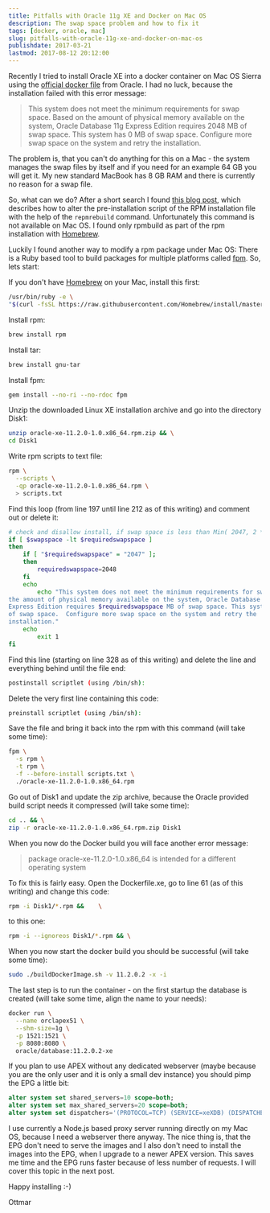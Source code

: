 ```yaml
---
title: Pitfalls with Oracle 11g XE and Docker on Mac OS
description: The swap space problem and how to fix it
tags: [docker, oracle, mac]
slug: pitfalls-with-oracle-11g-xe-and-docker-on-mac-os
publishdate: 2017-03-21
lastmod: 2017-08-12 20:12:00
---
```


Recently I tried to install Oracle XE into a docker container on Mac OS Sierra using the [official docker file][1] from Oracle. I had no luck, because the installation failed with this error message:

> This system does not meet the minimum requirements for swap space. Based on the amount of physical memory available on the system, Oracle Database 11g Express Edition requires 2048 MB of swap space. This system has 0 MB of swap space. Configure more swap space on the system and retry the installation.

The problem is, that you can't do anything for this on a Mac - the system manages the swap files by itself and if you need for an example 64 GB you will get it. My new standard MacBook has 8 GB RAM and there is currently no reason for a swap file.

So, what can we do? After a short search I found [this blog post][2], which describes how to alter the pre-installation script of the RPM installation file with the help of the `repmrebuild` command. Unfortunately this command is not available on Mac OS. I found only rpmbuild as part of the rpm installation with [Homebrew][3].

Luckily I found another way to modify a rpm package under Mac OS: There is a Ruby based tool to build packages for multiple platforms called [fpm][4]. So, lets start:

If you don't have [Homebrew][3] on your Mac, install this first:

```bash
/usr/bin/ruby -e \
"$(curl -fsSL https://raw.githubusercontent.com/Homebrew/install/master/install)"
```

Install rpm:

```bash
brew install rpm
```

Install tar:

```bash
brew install gnu-tar
```

Install fpm:

```bash
gem install --no-ri --no-rdoc fpm
```

Unzip the downloaded Linux XE installation archive and go into the directory Disk1:

```bash
unzip oracle-xe-11.2.0-1.0.x86_64.rpm.zip && \
cd Disk1
```

Write rpm scripts to text file:

```bash
rpm \
  --scripts \
  -qp oracle-xe-11.2.0-1.0.x86_64.rpm \
  > scripts.txt
```

Find this loop (from line 197 until line 212 as of this writing) and comment out or delete it:

```bash
# check and disallow install, if swap space is less than Min( 2047, 2 * RAM)`
if [ $swapspace -lt $requiredswapspace ]
then
	if [ "$requiredswapspace" = "2047" ];
	then
		requiredswapspace=2048
	fi
	echo
        echo "This system does not meet the minimum requirements for swap space.  Based on
the amount of physical memory available on the system, Oracle Database 11g
Express Edition requires $requiredswapspace MB of swap space. This system has $swapspace MB
of swap space.  Configure more swap space on the system and retry the
installation."
	echo
        exit 1
fi
```

Find this line (starting on line 328 as of this writing) and delete the line and everything behind until the file end:

```bash
postinstall scriptlet (using /bin/sh):
```

Delete the very first line containing this code:

```bash
preinstall scriptlet (using /bin/sh):
```

Save the file and bring it back into the rpm with this command (will take some time):

```bash
fpm \
  -s rpm \
  -t rpm \
  -f --before-install scripts.txt \
  ./oracle-xe-11.2.0-1.0.x86_64.rpm
```

Go out of Disk1 and update the zip archive, because the Oracle provided build script needs it compressed (will take some time):

```bash
cd .. && \
zip -r oracle-xe-11.2.0-1.0.x86_64.rpm.zip Disk1
```

When you now do the Docker build you will face another error message:

> package oracle-xe-11.2.0-1.0.x86_64 is intended for a different operating system

To fix this is fairly easy. Open the Dockerfile.xe, go to line 61 (as of this writing) and change this code:

```bash
rpm -i Disk1/*.rpm &&    \
```
to this one:

```bash
rpm -i --ignoreos Disk1/*.rpm && \
```

When you now start the docker build you should be successful (will take some time):

```bash
sudo ./buildDockerImage.sh -v 11.2.0.2 -x -i
```

The last step is to run the container - on the first startup the database is created (will take some time, align the name to your needs):

```bash
docker run \
  --name orclapex51 \
  --shm-size=1g \
  -p 1521:1521 \
  -p 8080:8080 \
  oracle/database:11.2.0.2-xe
```

If you plan to use APEX without any dedicated webserver (maybe because you are the only user and it is only a small dev instance) you should pimp the EPG a little bit:

```sql
alter system set shared_servers=10 scope=both;
alter system set max_shared_servers=20 scope=both;
alter system set dispatchers='(PROTOCOL=TCP) (SERVICE=xeXDB) (DISPATCHERS=2)' scope=both;
```

I use currently a Node.js based proxy server running directly on my Mac OS, because I need a webserver there anyway. The nice thing is, that the EPG don't need to serve the images and I also don't need to install the images into the EPG, when I upgrade to a newer APEX version. This saves me time and the EPG runs faster because of less number of requests. I will cover this topic in the next post.

Happy installing :-)

Ottmar

[1]: https://github.com/oracle/docker-images/blob/master/OracleDatabase/dockerfiles/11.2.0.2/Dockerfile.xe
[2]: https://www.elastichosts.com/blog/oracle-database-installation-on-a-container-running-centos/
[3]: https://brew.sh
[4]: https://github.com/jordansissel/fpm

